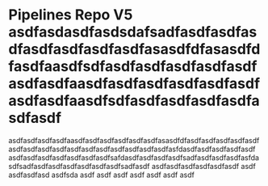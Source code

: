 # Pipelines Repo V5 asdfasdasdfasdsdafsadfasdfasdfasdfasdfasdfasdfasdfasasdfdfasasdfdfasdfaasdfsdfasdfasdfasdfasdfasdfasdfasdfaasdfasdfasdfasdfasdfasdfasdfasdfaasdfsdfasdfasdfasdfasdfasdfasdf
asdfasdfasdfasdfaasdfasdfasdfasdfasdfasdfasasdfdfasdfasdfasdfasdfasdfasdfasdfasdfasdfasdfasdfasdfasdfasdfasdfasdfasfdasdfasdfasdfasdfasdf
asdfasdfasdfasdfasdfasdfasdfsafdasdfasdfasdfasdfsadfasdfasdfasdfasfdasdfsadfasdfasdfasdfasdfasdfasdfsadfasdf
asdfasdfasdfasdfasdfasdf
asdf
asdfasdfasd
asdfsda
asdf
asdf
asdf
asdf
asdf
asdf
asdf
